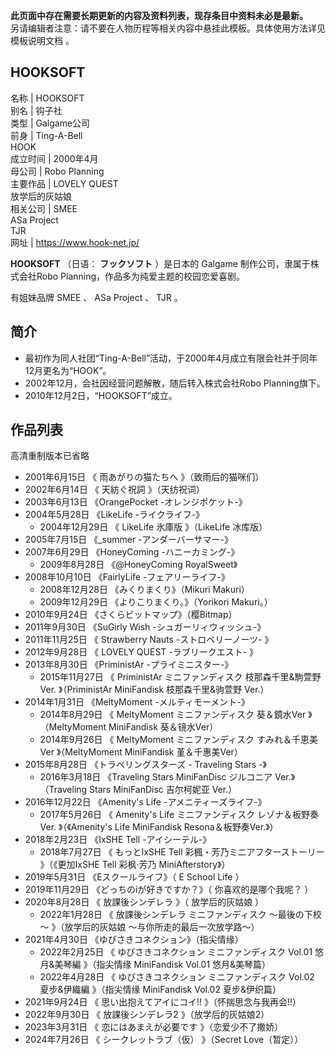**此页面中存在需要长期更新的内容及资料列表，现存条目中资料未必是最新。**  
另请编辑者注意：请不要在人物历程等相关内容中悬挂此模板。具体使用方法详见  模板说明文档  。

HOOKSOFT  
---  
名称  |  HOOKSOFT   
别名  |  钩子社   
类型  |  Galgame公司   
前身  |  Ting-A-Bell   
HOOK  
成立时间  |  2000年4月   
母公司  |  Robo Planning   
主要作品  |  LOVELY QUEST    
放学后的灰姑娘  
相关公司  |  SMEE    
ASa Project  
TJR  
网址  |  https://www.hook-net.jp/   
  
**HOOKSOFT** （日语：  **フックソフト** ）是日本的  Galgame  制作公司，隶属于株式会社Robo
Planning，作品多为纯爱主题的校园恋爱喜剧。

有姐妹品牌  SMEE  、  ASa Project  、  TJR  。

##  简介

  * 最初作为同人社团“Ting-A-Bell”活动，于2000年4月成立有限会社并于同年12月更名为“HOOK”。 
  * 2002年12月，会社因经营问题解散，随后转入株式会社Robo Planning旗下。 
  * 2010年12月2日，“HOOKSOFT”成立。 

##  作品列表

高清重制版本已省略

  * 2001年6月15日 《  雨あがりの猫たちへ  》（致雨后的猫咪们） 
  * 2002年6月14日 《  天紡ぐ祝詞  》（天纺祝词） 
  * 2003年6月13日 《OrangePocket -オレンジポケット-》 
  * 2004年5月28日 《LikeLife -ライクライフ-》 
    * 2004年12月29日 《  LikeLife 氷庫版  》（LikeLife 冰库版） 
  * 2005年7月15日 《_summer -アンダーバーサマー-》 
  * 2007年6月29日 《HoneyComing -ハニーカミング-》 
    * 2009年8月28日 《@HoneyComing RoyalSweet》 
  * 2008年10月10日 《FairlyLife -フェアリーライフ-》 
    * 2008年12月28日 《みくりまくり》（Mikuri Makuri） 
    * 2009年12月29日 《よりこりまくり。》（Yorikori Makuri。） 
  * 2010年9月24日 《さくらビットマップ》（樱Bitmap） 
  * 2011年9月30日 《SuGirly Wish -シュガーリィウィッシュ-》 
  * 2011年11月25日 《  Strawberry Nauts -ストロベリーノーツ-  》 
  * 2012年9月28日 《  LOVELY QUEST -ラブリークエスト-  》 
  * 2013年8月30日 《PriministAr -プライミニスター-》 
    * 2015年11月27日 《  PriministAr ミニファンディスク 枝那森千里&駒萱野 Ver.  》（PriministAr MiniFandisk 枝那森千里&驹萱野 Ver.） 
  * 2014年1月31日 《MeltyMoment -メルティモーメント-》 
    * 2014年8月29日 《  MeltyMoment ミニファンディスク 葵＆鏡水Ver  》（MeltyMoment MiniFandisk 葵＆镜水Ver） 
    * 2014年9月26日 《  MeltyMoment ミニファンディスク すみれ＆千恵美Ver  》（MeltyMoment MiniFandisk 堇＆千惠美Ver） 
  * 2015年8月28日 《トラベリングスターズ - Traveling Stars -》 
    * 2016年3月18日 《Traveling Stars MiniFanDisc ジルコニア Ver.》（Traveling Stars MiniFanDisc 吉尔柯妮亚 Ver.） 
  * 2016年12月22日 《Amenity's Life -アメニティーズライフ-》 
    * 2017年5月26日 《  Amenity's Life ミニファンディスク レゾナ＆板野奏Ver.  》（《Amenity's Life MiniFandisk Resona＆板野奏Ver.》） 
  * 2018年2月23日 《IxSHE Tell -アイシーテル-》 
    * 2018年7月27日 《  もっとIxSHE Tell 彩楓・芳乃ミニアフターストーリー  》（《更加IxSHE Tell 彩枫·芳乃 MiniAfterstory》） 
  * 2019年5月31日 《Eスクールライフ》（  E School Life  ） 
  * 2019年11月29日 《どっちのiが好きですか？》（  你喜欢的是哪个我呢？  ） 
  * 2020年8月28日 《  放課後シンデレラ  》（  放学后的灰姑娘  ） 
    * 2022年1月28日 《  放課後シンデレラ ミニファンディスク ～最後の下校～  》（放学后的灰姑娘 ～与你所走的最后一次放学路～） 
  * 2021年4月30日 《ゆびさきコネクション》（指尖情缘） 
    * 2022年2月25日 《  ゆびさきコネクション ミニファンディスク Vol.01 悠月&美琴編  》（指尖情缘 MiniFandisk Vol.01 悠月&美琴篇） 
    * 2022年4月28日 《  ゆびさきコネクション ミニファンディスク Vol.02 夏步&伊織編  》（指尖情缘 MiniFandisk Vol.02 夏步&伊织篇） 
  * 2021年9月24日 《  思い出抱えてアイにコイ!!  》（怀揣思念与我再会!!） 
  * 2022年9月30日 《  放課後シンデレラ2  》（放学后的灰姑娘2） 
  * 2023年3月31日 《  恋にはあまえが必要です  》（恋爱少不了撒娇） 
  * 2024年7月26日 《  シークレットラブ（仮）  》（Secret Love（暂定）） 